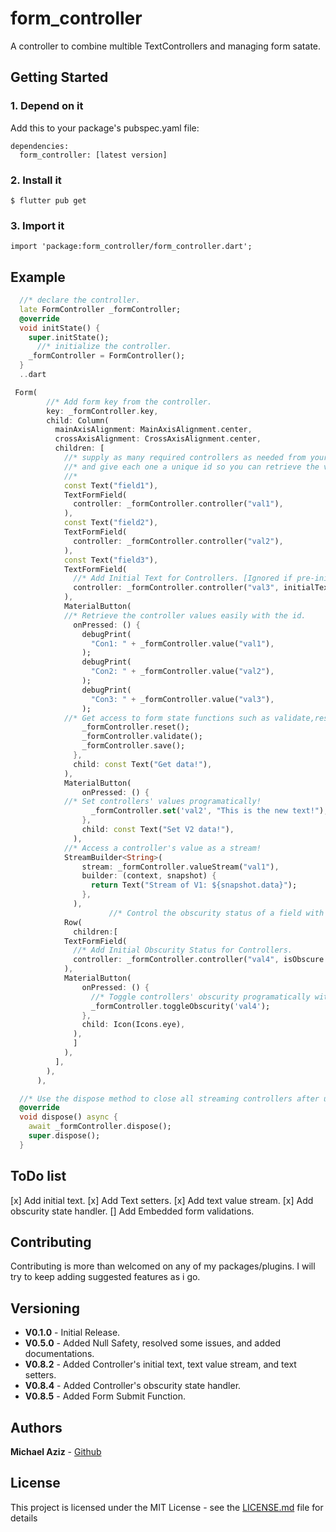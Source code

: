 # form_controller

A controller to combine multible TextControllers and managing form satate.

## Getting Started

### 1. Depend on it

Add this to your package's pubspec.yaml file:

```
dependencies:
  form_controller: [latest version]
```

### 2. Install it

```
$ flutter pub get
```

### 3. Import it

```
import 'package:form_controller/form_controller.dart';
```

## Example

```dart
  //* declare the controller.
  late FormController _formController;
  @override
  void initState() {
    super.initState();
      //* initialize the controller.
    _formController = FormController();
  }
  ..dart

 Form(
        //* Add form key from the controller.
        key: _formController.key,
        child: Column(
          mainAxisAlignment: MainAxisAlignment.center,
          crossAxisAlignment: CrossAxisAlignment.center,
          children: [
            //* supply as many required controllers as needed from your one and only initialized controller,
            //* and give each one a unique id so you can retrieve the value later!
            //*
            const Text("field1"),
            TextFormField(
              controller: _formController.controller("val1"),
            ),
            const Text("field2"),
            TextFormField(
              controller: _formController.controller("val2"),
            ),
            const Text("field3"),
            TextFormField(
              //* Add Initial Text for Controllers. [Ignored if pre-initialized in the constructor]
              controller: _formController.controller("val3", initialText: "Initial Text!"),
            ),
            MaterialButton(
            //* Retrieve the controller values easily with the id.
              onPressed: () {
                debugPrint(
                  "Con1: " + _formController.value("val1"),
                );
                debugPrint(
                  "Con2: " + _formController.value("val2"),
                );
                debugPrint(
                  "Con3: " + _formController.value("val3"),
                );
            //* Get access to form state functions such as validate,reset, and save!
                _formController.reset();
                _formController.validate();
                _formController.save();
              },
              child: const Text("Get data!"),
            ),
            MaterialButton(
                onPressed: () {
            //* Set controllers' values programatically!
                  _formController.set('val2', "This is the new text!");
                },
                child: const Text("Set V2 data!"),
              ),
            //* Access a controller's value as a stream!
            StreamBuilder<String>(
                stream: _formController.valueStream("val1"),
                builder: (context, snapshot) {
                  return Text("Stream of V1: ${snapshot.data}");
                },
              ),
                      //* Control the obscurity status of a field with ease!
            Row(
              children:[
            TextFormField(
              //* Add Initial Obscurity Status for Controllers.
              controller: _formController.controller("val4", isObscure:true),
            ),
            MaterialButton(
                onPressed: () {
                  //* Toggle controllers' obscurity programatically with ease!!
                  _formController.toggleObscurity('val4');
                },
                child: Icon(Icons.eye),
              ),
              ]
            ),
          ],
        ),
      ),

  //* Use the dispose method to close all streaming controllers after usage!
  @override
  void dispose() async {
    await _formController.dispose();
    super.dispose();
  }

```

## ToDo list

[x] Add initial text.
[x] Add Text setters.
[x] Add text value stream.
[x] Add obscurity state handler.
[] Add Embedded form validations.

## Contributing

Contributing is more than welcomed on any of my packages/plugins.
I will try to keep adding suggested features as i go.

## Versioning

- **V0.1.0** - Initial Release.
- **V0.5.0** - Added Null Safety, resolved some issues, and added documentations.
- **V0.8.2** - Added Controller's initial text, text value stream, and text setters.
- **V0.8.4** - Added Controller's obscurity state handler.
- **V0.8.5** - Added Form Submit Function.

## Authors

**Michael Aziz** - [Github](https://github.com/micazi)

## License

This project is licensed under the MIT License - see the [LICENSE.md](LICENSE) file for details
